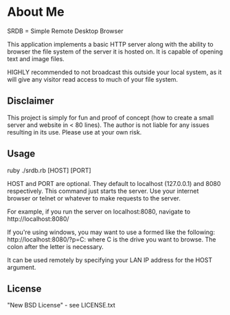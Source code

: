 About Me
========

SRDB = Simple Remote Desktop Browser

This application implements a basic HTTP server along with the ability to
browser the file system of the server it is hosted on.  It is capable of
opening text and image files.

HIGHLY recommended to not broadcast this outside your local system, as it will
give any visitor read access to much of your file system.

Disclaimer
----------

This project is simply for fun and proof of concept (how to create a small
    server and website in < 80 lines). The author is not liable for any issues
resulting in its use.  Please use at your own risk.

Usage
-----

  ruby ./srdb.rb [HOST] [PORT]

HOST and PORT are optional. They default to localhost (127.0.0.1) and 8080
respectively.  This command just starts the server.  Use your internet browser
or telnet or whatever to make requests to the server.

For example, if you run the server on localhost:8080, navigate to
http://localhost:8080/

If you're using windows, you may want to use a formed like the following:
http://localhost:8080/?p=C: where C is the drive you want to browse.  The
colon after the letter is necessary.

It can be used remotely by specifying your LAN IP address for the HOST
argument.

License
-------

"New BSD License" - see LICENSE.txt
